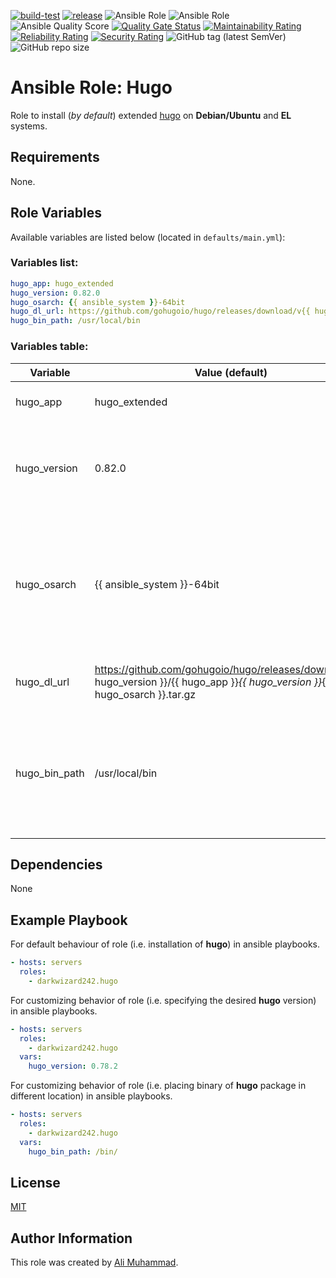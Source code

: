 [![build-test](https://github.com/darkwizard242/ansible-role-hugo/workflows/build-and-test/badge.svg?branch=master)](https://github.com/darkwizard242/ansible-role-hugo/actions?query=workflow%3Abuild-and-test) [![release](https://github.com/darkwizard242/ansible-role-hugo/workflows/release/badge.svg)](https://github.com/darkwizard242/ansible-role-hugo/actions?query=workflow%3Arelease) ![Ansible Role](https://img.shields.io/ansible/role/47495?color=dark%20green%20) ![Ansible Role](https://img.shields.io/ansible/role/d/47495?label=role%20downloads) ![Ansible Quality Score](https://img.shields.io/ansible/quality/47495?label=ansible%20quality%20score) [![Quality Gate Status](https://sonarcloud.io/api/project_badges/measure?project=ansible-role-hugo&metric=alert_status)](https://sonarcloud.io/dashboard?id=ansible-role-hugo) [![Maintainability Rating](https://sonarcloud.io/api/project_badges/measure?project=ansible-role-hugo&metric=sqale_rating)](https://sonarcloud.io/dashboard?id=ansible-role-hugo) [![Reliability Rating](https://sonarcloud.io/api/project_badges/measure?project=ansible-role-hugo&metric=reliability_rating)](https://sonarcloud.io/dashboard?id=ansible-role-hugo) [![Security Rating](https://sonarcloud.io/api/project_badges/measure?project=ansible-role-hugo&metric=security_rating)](https://sonarcloud.io/dashboard?id=ansible-role-hugo) ![GitHub tag (latest SemVer)](https://img.shields.io/github/tag/darkwizard242/ansible-role-hugo?label=release) ![GitHub repo size](https://img.shields.io/github/repo-size/darkwizard242/ansible-role-hugo?color=orange&style=flat-square)

# Ansible Role: Hugo

Role to install (_by default_) extended [hugo](https://github.com/gohugoio/hugo) on **Debian/Ubuntu** and **EL** systems.

## Requirements

None.

## Role Variables

Available variables are listed below (located in `defaults/main.yml`):

### Variables list:

```yaml
hugo_app: hugo_extended
hugo_version: 0.82.0
hugo_osarch: {{ ansible_system }}-64bit
hugo_dl_url: https://github.com/gohugoio/hugo/releases/download/v{{ hugo_version }}/{{ hugo_app }}_{{ hugo_version }}_{{ hugo_osarch }}.tar.gz
hugo_bin_path: /usr/local/bin
```

### Variables table:

Variable      | Value (default)                                                                                                                     | Description
------------- | ----------------------------------------------------------------------------------------------------------------------------------- | ------------------------------------------------------------------------------------------------------------------------------------------------------
hugo_app      | hugo_extended                                                                                                                       | Defines the app to install i.e. **hugo_extended**
hugo_version  | 0.82.0                                                                                                                              | Defined to dynamically fetch the desired version to install. Defaults to: **0.82.0**
hugo_osarch   | {{ ansible_system }}-64bit                                                                                                          | Defines os architecture. Used for obtaining the correct type of binaries based on OS System Architecture. Defaults to: **{{ ansible_system }}-64bit**
hugo_dl_url   | <https://github.com/gohugoio/hugo/releases/download/v{{> hugo_version }}/{{ hugo_app }}_{{ hugo_version }}_{{ hugo_osarch }}.tar.gz | Defines URL to download the hugo binary from.
hugo_bin_path | /usr/local/bin                                                                                                                      | Defined to dynamically set the appropriate path to store hugo binary into. Defaults to (as generally available on any user's PATH): **/usr/local/bin**

## Dependencies

None

## Example Playbook

For default behaviour of role (i.e. installation of **hugo**) in ansible playbooks.

```yaml
- hosts: servers
  roles:
    - darkwizard242.hugo
```

For customizing behavior of role (i.e. specifying the desired **hugo** version) in ansible playbooks.

```yaml
- hosts: servers
  roles:
    - darkwizard242.hugo
  vars:
    hugo_version: 0.78.2
```

For customizing behavior of role (i.e. placing binary of **hugo** package in different location) in ansible playbooks.

```yaml
- hosts: servers
  roles:
    - darkwizard242.hugo
  vars:
    hugo_bin_path: /bin/
```

## License

[MIT](https://github.com/darkwizard242/ansible-role-hugo/blob/master/LICENSE)

## Author Information

This role was created by [Ali Muhammad](https://www.linkedin.com/in/ali-muhammad-759791130/).
